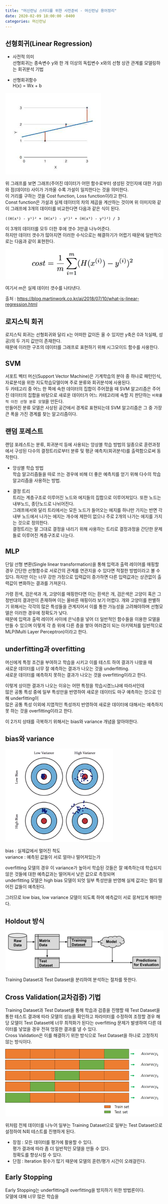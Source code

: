 ```yaml
---
title: "머신런닝 스터디를 위한 사전준비 - 머신런닝 용어정리"
date: 2020-02-09 18:00:00 -0400
categories: 머신런닝 
---
```


선형회귀(Linear Regression)
---------------------------------
* 사전적 의미  
선형회귀는 종속변수 y와 한 개 이상의 독립변수 x와의 선형 상관 관계를 모델링하는 회귀분석 기법  

* 선형회귀함수  
H(x) = Wx + b  

![image](../img/linearRegression.png)  

위 그래프를 보면 그래프(주어진 데이터가 어떤 함수로부터 생성된 것인지에 대한 가설)와 점(데이터) 사이가 가까울 수록 가설이 일치한다는 것을 의미한다.  
이 거리를 구하는 것을 Cost function, Loss function이라고 한다.  
Const function은 가설과 실제 데이터의 차의 제곱을 계산하는 것이며 위 이미지와 같이 그래프에 3개의 데이터를 비교한다면 다음과 같은 식이 된다.  

```
((H(x¹) - y¹)² + (H(x²) - y²)² + (H(x³) - y³)²) / 3
```

이 3개의 데이터를 모두 더한 후에 갯수 3만큼 나누어준다.  
하지만 데이터 갯수가 많아지면 이러한 수식으로는 해결하기가 어렵기 때문에 일반적으로는 다음과 같이 표현한다.  

![image](../img/linearRegression2.png)  

여기서 m은 실제 데이터 갯수를 나타낸다.  


출처 : https://blog.martinwork.co.kr/ai/2018/07/10/what-is-linear-regression.html


로지스틱 회귀
----------------------------------
로지스틱 회귀는 선형회귀와 달리 x는 어떠한 값이든 올 수 있지만 y축은 0과 1(실패, 성공)의 두 가지 값만이 존재한다.  
때문에 이러한 구조의 데이터를 그래프로 표현하기 위해 시그모이드 함수를 사용한다.  

SVM
-----------------------------------
서포트 벡터 머신(Support Vector Machine)은 기계학습의 분야 중 하나로 패턴인식, 자료분석을 위한 지도학습모델이며 주로 분류와 회귀분석에 사용된다.  
두 카테고리 중 어느 한 쪽에 속한 데이터의 집합이 주어졌을 때 SVM 알고리즘은 주어진 데이터의 집합을 바탕으로 새로운 데이터가 어느 카테고리에 속할 지 판단하는 `비확률적 이진 선형 분류 모델`을 만든다.  
만들어진 분류 모델은 사상된 공간에서 경계로 표현되는데 SVM 알고리즘은 그 중 가장 큰 폭을 가진 경계를 찾는 알고리즘이다.  


랜덤 포레스트
------------------------------------
랜덤 포레스트는 분류, 회귀분석 등에 사용되는 앙상블 학습 방법의 일종으로 훈련과정에서 구성된 다수의 결정트리로부터 분류 및 평균 예측치(회귀분석)를 출력함으로써 동작한다.  

* 앙상블 학습 방법  
학습 알고리즘들을 따로 쓰는 경우에 비해 더 좋은 예측치를 얻기 위해 다수의 학습 알고리즘을 사용하는 방법.  

* 결정 트리  
트리는 계층구조로 이루어진 노드와 에지들의 집합으로 이루어져있다. 또한 노드는 내부노드, 종단노드로 나뉘어진다.  
그래프에서와 달리 트리에서는 모든 노드가 들어오는 에지를 하나만 가지는 반면 각 내부 노드에서 나가는 에지는 개수에 제한이 없으나 주로 2개의 나가는 에지를 가지는 것으로 정의한다.  
결정트리는 말 그대로 결정을 내리기 위해 사용하는 트리로 결정과정을 간단한 문제들로 이루어진 계층구조로 나눈다.  


MLP
--------------------------------------
단일 선형 변환(Single linear transformation)을 통해 입력과 출력 레이어를 매핑할 경우 간단한 선형함수로 서로간의 관계를 연관지을 수 있다면 적절한 방법이라고 볼 수 있다. 하지만 이는 너무 강한 가정으로 입력값이 증가하면 다른 입력값과는 상관없이 출력값이 변화하는 결과를 가져온다.  

가령 흰색, 검은색과 개, 고양이를 매핑한다면 이는 흰색은 개, 검은색은 고양이 혹은 그 정반대의 결과만이 존재하며 이는 올바른 매핑이라 보기 어렵다. 개와 고양이를 판별하기 위해서는 각각의 많은 특성들을 관계지어서 이를 통한 가능성을 고려해야하며 선형모델은 이러한 경우에 정확도가 낮다.  
때문에 입력과 출력 레이어 사이에 은닉층을 넣어 더 일반적인 함수들을 이용한 모델을 만들 수 있으며 이렇게 각 층 위에 다른 층을 쌓아 여러겹이 되는 아키텍처를 일반적으로 MLP(Multi Layer Perceptron)이라고 한다.  

underfitting과 overfitting
--------------------------------------
머신에게 특정 조건을 부여하고 학습을 시키고 이를 테스트 하여 결과가 나왔을 때  
새로운 데이터를 너무 잘 예측하는 결과가 나오는 것을 underfitting.  
새로운 데이터를 예측하지 못하는 결과가 나오는 것을 overfitting이라고 한다.  

이렇게 상이한 결과가 나오는 이유는 어떤 특정을 학습시켰느냐에 따라서인데  
많은 공통 특성 중에 일부 특성만을 반영하여 새로운 데이터도 마구 예측하는 것으로 인해 underfitting이  
많은 공통 특성 이외에 지엽적인 특성까지 반영하여 새로운 데이터에 대해서는 예측하지 못 하는 것을 overfitting이라고 한다.  

이 2가지 상태를 극복하기 위해서는 bias와 variance 개념을 알아야한다.  


bias와 variance
---------------------------
![](../img/bias.png)  

bias : 실제값에서 멀어진 척도  
variance : 예측된 값들이 서로 얼마나 떨어져있는가  

overfitting 모델의 경우 이 variance가 높아서 학습된 것들은 잘 예측하는데 학습되지 않은 것들에 대한 예측값과는 떨어져서 낮은 값으로 측정되며  
underfitting 모델은 high bias 모델이 되엇 일부 특성만을 반영해 실제 값과는 멀리 떨어진 값들이 예측된다.  

그러므로 low bias, low variance 모델이 되도록 하여 예측값이 서로 뭉쳐있게 해야한다.  


Holdout 방식
-------------------------
![](../img/holdout.png)

Training Dataset과 Test Dataset을 분리하여 분석하는 절차를 뜻한다.  


Cross Validation(교차검증) 기법
--------------------------------
Training Dataset과 Test Dataset을 통해 학습과 검증을 진행할 때 Test Dataset을 통한 테스트 결과에 따라 모델의 성능을 확인하고 파라미터를 수정하여 조정할 경우 해당 모델이 Test Dataset에 너무 최적화가 된다는 overfitting 문제가 발생하여 다른 데이터를 넣었을 경우 전혀 엉뚱한 결과를 낼 수 있다.  
Cross Validation은 이를 해결하기 위한 방식으로 Test Dataset을 하나로 고정하지 않는 방식이다.  

![](../img/crossValidation.png)

위처럼 전체 데이터를 나누어 일부는 Training Dataset으로 일부는 Test Dataset으로 설정하여 N회 테스트를 진행하게 된다.  

* 장점 : 모든 데이터를 평가에 활용할 수 있다.  
         평가 결과에 따라 좀 더 일반적인 모델을 만들 수 있다.  
         정확도를 향상시킬 수 있다.
* 단점 : Iteration 횟수가 많기 때문에 모델의 훈련/평가 시간이 오래걸린다.


Early Stopping
-----------------------------
Early Stopping는 underfitting과 overfitting을 방지하기 위한 방법론이다.  
모델에 대해 너무 많은 학습을 